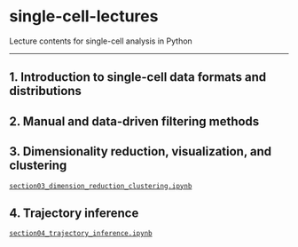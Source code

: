 # single-cell-lectures

Lecture contents for single-cell analysis in Python

---

## 1. Introduction to single-cell data formats and distributions

## 2. Manual and data-driven filtering methods

## 3. Dimensionality reduction, visualization, and clustering

[`section03_dimension_reduction_clustering.ipynb`](section03_dimension_reduction_clustering.ipynb)

## 4. Trajectory inference

[`section04_trajectory_inference.ipynb`](section04_trajectory_inference.ipynb)
